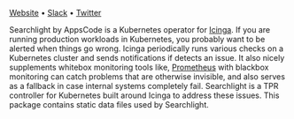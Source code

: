 [Website](https://appscode.com) • [Slack](https://appscode.slack.com) • [Twitter](https://twitter.com/AppsCodeHQ)

Searchlight by AppsCode is a Kubernetes operator for [Icinga](https://www.icinga.com/). If you are running production workloads in Kubernetes, you probably want to be alerted when things go wrong. Icinga periodically runs various checks on a Kubernetes cluster and sends notifications if detects an issue. It also nicely supplements whitebox monitoring tools like, [Prometheus](https://prometheus.io/) with blackbox monitoring can catch problems that are otherwise invisible, and also serves as a fallback in case internal systems completely fail. Searchlight is a TPR controller for Kubernetes built around Icinga to address these issues. This package contains static data files used by Searchlight.

